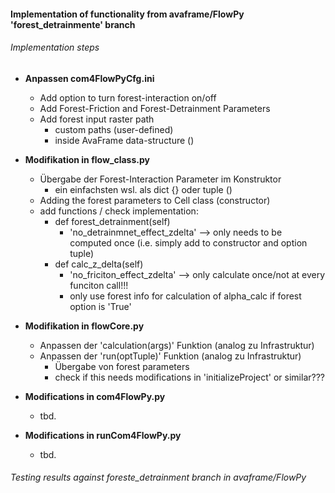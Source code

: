 #### Implementation of functionality from avaframe/FlowPy 'forest_detrainmente' branch

###### Implementation steps

* __Anpassen com4FlowPyCfg.ini__
    * Add option to turn forest-interaction on/off
    * Add Forest-Friction and Forest-Detrainment Parameters
    * Add forest input raster path
        * custom paths (user-defined)
        * inside AvaFrame data-structure ()

* __Modifikation in flow_class.py__
    * Übergabe der Forest-Interaction Parameter im Konstruktor
        * ein einfachsten wsl. als dict {} oder tuple ()
    * Adding the forest parameters to Cell class (constructor)
    * add functions / check implementation:
        * def forest_detrainment(self)
            * 'no_detrainmnet_effect_zdelta' --> only needs to be computed once (i.e.
               simply add to constructor and option tuple)
        * def  calc_z_delta(self)
            * 'no_friciton_effect_zdelta' --> only calculate once/not at every funciton call!!!
            * only use forest info for calculation of alpha_calc if forest option is 'True'

* __Modifikation in flowCore.py__
    * Anpassen der 'calculation(args)' Funktion (analog zu Infrastruktur)
    * Anpassen der 'run(optTuple)' Funktion (analog zu Infrastruktur)
        * Übergabe von forest parameters
        * check if this needs modifications in 'initializeProject' or similar???

* __Modifications in com4FlowPy.py__
    * tbd.

* __Modifications in runCom4FlowPy.py__
    * tbd.

###### Testing results against foreste_detrainment branch in avaframe/FlowPy